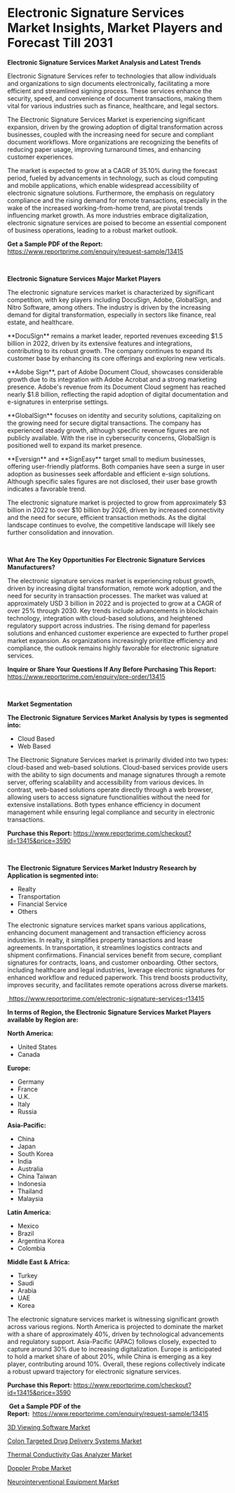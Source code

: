 <p><h1>Electronic Signature Services Market Insights, Market Players and Forecast Till 2031</h1></p><p><strong>Electronic Signature Services Market Analysis and Latest Trends</strong></p>
<p><p>Electronic Signature Services refer to technologies that allow individuals and organizations to sign documents electronically, facilitating a more efficient and streamlined signing process. These services enhance the security, speed, and convenience of document transactions, making them vital for various industries such as finance, healthcare, and legal sectors.</p><p>The Electronic Signature Services Market is experiencing significant expansion, driven by the growing adoption of digital transformation across businesses, coupled with the increasing need for secure and compliant document workflows. More organizations are recognizing the benefits of reducing paper usage, improving turnaround times, and enhancing customer experiences.</p><p>The market is expected to grow at a CAGR of 35.10% during the forecast period, fueled by advancements in technology, such as cloud computing and mobile applications, which enable widespread accessibility of electronic signature solutions. Furthermore, the emphasis on regulatory compliance and the rising demand for remote transactions, especially in the wake of the increased working-from-home trend, are pivotal trends influencing market growth. As more industries embrace digitalization, electronic signature services are poised to become an essential component of business operations, leading to a robust market outlook.</p></p>
<p><strong>Get a Sample PDF of the Report:&nbsp;</strong> <a href="https://www.reportprime.com/enquiry/request-sample/13415">https://www.reportprime.com/enquiry/request-sample/13415</a></p>
<p>&nbsp;</p>
<p><strong>Electronic Signature Services Major Market Players</strong></p>
<p><p>The electronic signature services market is characterized by significant competition, with key players including DocuSign, Adobe, GlobalSign, and Nitro Software, among others. The industry is driven by the increasing demand for digital transformation, especially in sectors like finance, real estate, and healthcare.</p><p>**DocuSign** remains a market leader, reported revenues exceeding $1.5 billion in 2022, driven by its extensive features and integrations, contributing to its robust growth. The company continues to expand its customer base by enhancing its core offerings and exploring new verticals. </p><p>**Adobe Sign**, part of Adobe Document Cloud, showcases considerable growth due to its integration with Adobe Acrobat and a strong marketing presence. Adobe's revenue from its Document Cloud segment has reached nearly $1.8 billion, reflecting the rapid adoption of digital documentation and e-signatures in enterprise settings.</p><p>**GlobalSign** focuses on identity and security solutions, capitalizing on the growing need for secure digital transactions. The company has experienced steady growth, although specific revenue figures are not publicly available. With the rise in cybersecurity concerns, GlobalSign is positioned well to expand its market presence.</p><p>**Eversign** and **SignEasy** target small to medium businesses, offering user-friendly platforms. Both companies have seen a surge in user adoption as businesses seek affordable and efficient e-sign solutions. Although specific sales figures are not disclosed, their user base growth indicates a favorable trend.</p><p>The electronic signature market is projected to grow from approximately $3 billion in 2022 to over $10 billion by 2026, driven by increased connectivity and the need for secure, efficient transaction methods. As the digital landscape continues to evolve, the competitive landscape will likely see further consolidation and innovation.</p></p>
<p>&nbsp;</p>
<p><strong>What Are The Key Opportunities For Electronic Signature Services Manufacturers?</strong></p>
<p><p>The electronic signature services market is experiencing robust growth, driven by increasing digital transformation, remote work adoption, and the need for security in transaction processes. The market was valued at approximately USD 3 billion in 2022 and is projected to grow at a CAGR of over 25% through 2030. Key trends include advancements in blockchain technology, integration with cloud-based solutions, and heightened regulatory support across industries. The rising demand for paperless solutions and enhanced customer experience are expected to further propel market expansion. As organizations increasingly prioritize efficiency and compliance, the outlook remains highly favorable for electronic signature services.</p></p>
<p><strong>Inquire or Share Your Questions If Any Before Purchasing This Report:</strong> <a href="https://www.reportprime.com/enquiry/pre-order/13415">https://www.reportprime.com/enquiry/pre-order/13415</a></p>
<p>&nbsp;</p>
<p><strong>Market Segmentation</strong></p>
<p><strong>The Electronic Signature Services Market Analysis by types is segmented into:</strong></p>
<p><ul><li>Cloud Based</li><li>Web Based</li></ul></p>
<p><p>The Electronic Signature Services market is primarily divided into two types: cloud-based and web-based solutions. Cloud-based services provide users with the ability to sign documents and manage signatures through a remote server, offering scalability and accessibility from various devices. In contrast, web-based solutions operate directly through a web browser, allowing users to access signature functionalities without the need for extensive installations. Both types enhance efficiency in document management while ensuring legal compliance and security in electronic transactions.</p></p>
<p><strong>Purchase this Report:&nbsp;</strong><a href="https://www.reportprime.com/checkout?id=13415&price=3590">https://www.reportprime.com/checkout?id=13415&price=3590</a></p>
<p>&nbsp;</p>
<p><strong>The Electronic Signature Services Market Industry Research by Application is segmented into:</strong></p>
<p><ul><li>Realty</li><li>Transportation</li><li>Financial Service</li><li>Others</li></ul></p>
<p><p>The electronic signature services market spans various applications, enhancing document management and transaction efficiency across industries. In realty, it simplifies property transactions and lease agreements. In transportation, it streamlines logistics contracts and shipment confirmations. Financial services benefit from secure, compliant signatures for contracts, loans, and customer onboarding. Other sectors, including healthcare and legal industries, leverage electronic signatures for enhanced workflow and reduced paperwork. This trend boosts productivity, improves security, and facilitates remote operations across diverse markets.</p></p>
<p><a href="https://www.reportprime.com/electronic-signature-services-r13415">&nbsp;https://www.reportprime.com/electronic-signature-services-r13415</a></p>
<p><strong>In terms of Region, the Electronic Signature Services Market Players available by Region are:</strong></p>
<p>
    <p> <strong> North America: </strong>
        <ul>
            <li>United States</li>
            <li>Canada</li>
        </ul>
        </p> 
    <p> <strong> Europe: </strong>
        <ul>
            <li>Germany</li>
            <li>France</li>
            <li>U.K.</li>
            <li>Italy</li>
            <li>Russia</li>
        </ul>
        </p> 
    <p> <strong> Asia-Pacific: </strong>
        <ul>
            <li>China</li>
            <li>Japan</li>
            <li>South Korea</li>
            <li>India</li>
            <li>Australia</li>
            <li>China Taiwan</li>
            <li>Indonesia</li>
            <li>Thailand</li>
            <li>Malaysia</li>
        </ul>
        </p> 
    <p> <strong> Latin America: </strong>
        <ul>
            <li>Mexico</li>
            <li>Brazil</li>
            <li>Argentina Korea</li>
            <li>Colombia</li>
        </ul>
        </p> 
    <p> <strong> Middle East & Africa: </strong>
        <ul>
            <li>Turkey</li>
            <li>Saudi</li>
            <li>Arabia</li>
            <li>UAE</li>
            <li>Korea</li>
        </ul>
    </p>
    </p>
<p><p>The electronic signature services market is witnessing significant growth across various regions. North America is projected to dominate the market with a share of approximately 40%, driven by technological advancements and regulatory support. Asia-Pacific (APAC) follows closely, expected to capture around 30% due to increasing digitalization. Europe is anticipated to hold a market share of about 20%, while China is emerging as a key player, contributing around 10%. Overall, these regions collectively indicate a robust upward trajectory for electronic signature services.</p></p>
<p><strong>Purchase this Report: </strong><a href="https://www.reportprime.com/checkout?id=13415&price=3590">https://www.reportprime.com/checkout?id=13415&price=3590</a></p>
<p>&nbsp;<strong>Get a Sample PDF of the Report:&nbsp;&nbsp;</strong><a href="https://www.reportprime.com/enquiry/request-sample/13415">https://www.reportprime.com/enquiry/request-sample/13415</a></p>
<p><strong></strong></p>
<p><p><a href="https://www.linkedin.com/pulse/global-3d-viewing-software-market-status-2024-2031-forecast-zs46f?trackingId=Wi4ZZttDRQ69hBuwaPk6FA%3D%3D">3D Viewing Software Market</a></p><p><a href="https://github.com/angelajermaine/Market-Research-Report-List-5/blob/main/colon-targeted-drug-delivery-systems-market.md">Colon Targeted Drug Delivery Systems Market</a></p><p><a href="https://issuu.com/reportprime-2/docs/thermal-conductivity-gas-analyzer-m_175f28e68669c9">Thermal Conductivity Gas Analyzer Market</a></p><p><a href="https://www.linkedin.com/pulse/driving-factors-behind-doppler-probe-market-trends-applications-whzuf?trackingId=q7WelTI5TLGFmdxbnHKyfg%3D%3D">Doppler Probe Market</a></p><p><a href="https://medium.com/@eliasman59/the-growth-of-the-neurointerventional-equipment-market-has-been-significant-driven-by-various-ad53be560531">Neurointerventional Equipment Market</a></p></p>
